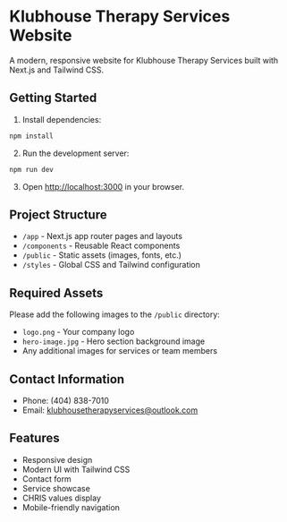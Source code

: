 # Klubhouse Therapy Services Website

A modern, responsive website for Klubhouse Therapy Services built with Next.js and Tailwind CSS.

## Getting Started

1. Install dependencies:
```bash
npm install
```

2. Run the development server:
```bash
npm run dev
```

3. Open [http://localhost:3000](http://localhost:3000) in your browser.

## Project Structure

- `/app` - Next.js app router pages and layouts
- `/components` - Reusable React components
- `/public` - Static assets (images, fonts, etc.)
- `/styles` - Global CSS and Tailwind configuration

## Required Assets

Please add the following images to the `/public` directory:

- `logo.png` - Your company logo
- `hero-image.jpg` - Hero section background image
- Any additional images for services or team members

## Contact Information

- Phone: (404) 838-7010
- Email: klubhousetherapyservices@outlook.com

## Features

- Responsive design
- Modern UI with Tailwind CSS
- Contact form
- Service showcase
- CHRIS values display
- Mobile-friendly navigation 
